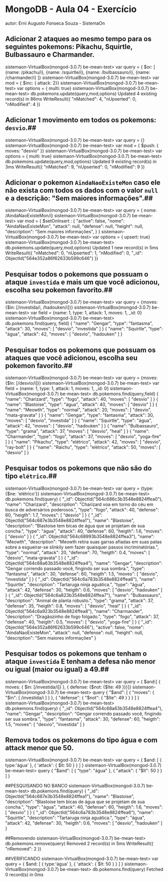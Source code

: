 # MongoDB - Aula 04 - Exercício
autor: Erni Augusto Fonseca Souza - SistemaOn

## **Adicionar** 2 ataques ao mesmo tempo para os seguintes pokemons: Pikachu, Squirtle, Bulbassauro e Charmander.
sistemaon-VirtualBox(mongod-3.0.7) be-mean-test> var query = { $or: [ {name: /pikachu/i}, {name: /squirtle/i}, {name: /bulbassauro/i}, {name: /charmander/i} ]}
sistemaon-VirtualBox(mongod-3.0.7) be-mean-test> var mod = { $inc: { attack: 2}}
sistemaon-VirtualBox(mongod-3.0.7) be-mean-test> var options = { multi: true}
sistemaon-VirtualBox(mongod-3.0.7) be-mean-test> db.pokemons.update(query,mod,options)
Updated 4 existing record(s) in 86ms
WriteResult({
  "nMatched": 4,
  "nUpserted": 0,
  "nModified": 4
})

## **Adicionar** 1 movimento em todos os pokemons: `desvio`.##
sistemaon-VirtualBox(mongod-3.0.7) be-mean-test> var query = {}
sistemaon-VirtualBox(mongod-3.0.7) be-mean-test> var mod = { $push: { moves: "desvio" }}
sistemaon-VirtualBox(mongod-3.0.7) be-mean-test> var options = { multi: true}
sistemaon-VirtualBox(mongod-3.0.7) be-mean-test> db.pokemons.update(query,mod,options)
Updated 9 existing record(s) in 3ms
WriteResult({
  "nMatched": 9,
  "nUpserted": 0,
  "nModified": 9
})


## **Adicionar** o pokemon `AindaNaoExisteMon` caso ele não exista com todos os dados com o valor `null` e a descrição: "Sem maiores informações".##
sistemaon-VirtualBox(mongod-3.0.7) be-mean-test> var query = { nome: /AindaNaoExisteMon/i}
sistemaon-VirtualBox(mongod-3.0.7) be-mean-test> var mod = {
     $setOnInsert :
         {
           "active": false,
           "nome": "AindaNaoExisteMon",
           "attack": null,
           "defense": null,
           "height": null,
           "description": "Sem maiores informações",
         }
 }
sistemaon-VirtualBox(mongod-3.0.7) be-mean-test> var options = { upsert: true}
sistemaon-VirtualBox(mongod-3.0.7) be-mean-test> db.pokemons.update(query,mod,options)
Updated 1 new record(s) in 5ms
WriteResult({
  "nMatched": 0,
  "nUpserted": 1,
  "nModified": 0,
  "_id": ObjectId("564e352a86f62633b599c646")
})


## Pesquisar todos o pokemons que possuam o ataque `investida` e mais um que você adicionou, escolha seu pokemon favorito.##
sistemaon-VirtualBox(mongod-3.0.7) be-mean-test> var query = {moves: {$in: [/investida/i, /hadouken/i]}}
sistemaon-VirtualBox(mongod-3.0.7) be-mean-test> var field = {name: 1, type: 1, attack: 1, moves: 1, _id: 0}
sistemaon-VirtualBox(mongod-3.0.7) be-mean-test> db.pokemons.find(query, field)
{
  "name": "Gengar",
  "type": "fantasma",
  "attack": 30,
  "moves": [
    "desvio",
    "investida"
  ]
}
{
  "name": "Squirtle",
  "type": "água",
  "attack": 42,
  "moves": [
    "desvio",
    "hadouken"
  ]
}


## Pesquisar **todos** os pokemons que possuam os ataques que você adicionou, escolha seu pokemon favorito.##
sistemaon-VirtualBox(mongod-3.0.7) be-mean-test> var query = {moves: {$in: [/desvio/i]}}
sistemaon-VirtualBox(mongod-3.0.7) be-mean-test> var field = {name: 1, type: 1, attack: 1, moves: 1, _id: 0}
sistemaon-VirtualBox(mongod-3.0.7) be-mean-test> db.pokemons.find(query,field)
{
  "name": "Charizard",
  "type": "fogo",
  "attack": 40,
  "moves": [
    "desvio"
  ]
}
{
  "name": "Blastoise",
  "type": "água",
  "attack": 40,
  "moves": [
    "desvio"
  ]
}
{
  "name": "Meowth",
  "type": "normal",
  "attack": 20,
  "moves": [
    "desvio",
    "mata-gravata"
  ]
}
{
  "name": "Gengar",
  "type": "fantasma",
  "attack": 30,
  "moves": [
    "desvio",
    "investida"
  ]
}
{
  "name": "Squirtle",
  "type": "água",
  "attack": 42,
  "moves": [
    "desvio",
    "hadouken"
  ]
}
{
  "name": "Bulbassauro",
  "type": "grama",
  "attack": 37,
  "moves": [
    "desvio",
    "heal"
  ]
}
{
  "name": "Charmander",
  "type": "fogo",
  "attack": 37,
  "moves": [
    "desvio",
    "yoga-fire"
  ]
}
{
  "name": "Pikachu",
  "type": "elétrico",
  "attack": 42,
  "moves": [
    "desvio",
    "ray-bolt"
  ]
}
{
  "name": "Raichu",
  "type": "elétrico",
  "attack": 50,
  "moves": [
    "desvio"
  ]
}


## Pesquisar **todos** os pokemons que não são do tipo `elétrico`.##
sistemaon-VirtualBox(mongod-3.0.7) be-mean-test> var query = {type: {$ne: 'elétrico'}}
sistemaon-VirtualBox(mongod-3.0.7) be-mean-test> db.pokemons.find(query)
{
  "_id": ObjectId("564c686c3b3548e8824ffea0"),
  "name": "Charizard",
  "description": "Charizard voa em torno do céu em busca de adversários poderosos.",
  "type": "fogo",
  "attack": 40,
  "defense": 60,
  "heigth": 1.7,
  "moves": [
    "desvio"
  ]
}
{
  "_id": ObjectId("564c687e3b3548e8824ffea1"),
  "name": "Blastoise",
  "description": "Blastoise tem bicas de água que se projetam de sua concha.",
  "type": "água",
  "attack": 40,
  "defense": 60,
  "heigth": 1.6,
  "moves": [
    "desvio"
  ]
}
{
  "_id": ObjectId("564c68993b3548e8824ffea3"),
  "name": "Meowth",
  "description": "Meowth retira suas garras afiadas em suas patas sobre a esgueirar-se slinkily sem fazer quaisquer passos incriminatórias.",
  "type": "normal",
  "attack": 20,
  "defense": 70,
  "heigth": 0.4,
  "moves": [
    "desvio",
    "mata-gravata"
  ]
}
{
  "_id": ObjectId("564c68a63b3548e8824ffea4"),
  "name": "Gengar",
  "description": "Gengar correndo passado você, fingindo ser sua sombra.",
  "type": "fantasma",
  "attack": 30,
  "defense": 60,
  "heigth": 1.5,
  "moves": [
    "desvio",
    "investida"
  ]
}
{
  "_id": ObjectId("564c6a783b3548e8824ffea6"),
  "name": "Squirtle",
  "description": "Tartaruga ninja aguática.",
  "type": "água",
  "attack": 42,
  "defense": 30,
  "heigth": 0.6,
  "moves": [
    "desvio",
    "hadouken"
  ]
}
{
  "_id": ObjectId("564c6a823b3548e8824ffea7"),
  "name": "Bulbassauro",
  "description": "Animal de planta robusto.",
  "type": "grama",
  "attack": 37,
  "defense": 35,
  "heigth": 0.8,
  "moves": [
    "desvio",
    "heal"
  ]
}
{
  "_id": ObjectId("564c6a923b3548e8824ffea8"),
  "name": "Charmander",
  "description": "Dragãozinho de fogo folgado.",
  "type": "fogo",
  "attack": 37,
  "defense": 40,
  "heigth": 0.5,
  "moves": [
    "desvio",
    "yoga-fire"
  ]
}
{
  "_id": ObjectId("564e352a86f62633b599c646"),
  "active": false,
  "nome": "AindaNaoExisteMon",
  "attack": null,
  "defense": null,
  "height": null,
  "description": "Sem maiores informações"
}


## Pesquisar **todos** os pokemons que tenham o ataque `investida` **E** tenham a defesa **não menor ou igual (maior ou igual)** a 49.##
sistemaon-VirtualBox(mongod-3.0.7) be-mean-test> var query = { $and:[ { moves: { $in: [/investida/i]} }, { defense: {$not: {$lte: 49 }}}]}
sistemaon-VirtualBox(mongod-3.0.7) be-mean-test> query
{
  "$and": [
    {
      "moves": {
        "$in": [
          /investida/i
        ]
      }
    },
    {
      "defense": {
        "$not": {
          "$lte": 49
        }
      }
    }
  ]
}
sistemaon-VirtualBox(mongod-3.0.7) be-mean-test> db.pokemons.find(query)
{
  "_id": ObjectId("564c68a63b3548e8824ffea4"),
  "name": "Gengar",
  "description": "Gengar correndo passado você, fingindo ser sua sombra.",
  "type": "fantasma",
  "attack": 30,
  "defense": 60,
  "heigth": 1.5,
  "moves": [
    "desvio",
    "investida"
  ]
}


## Remova **todos** os pokemons do tipo água e com attack menor que 50.
sistemaon-VirtualBox(mongod-3.0.7) be-mean-test> var query = { $and: [ { type:'água' }, { 'attack': { $lt: 50 } } ] }
sistemaon-VirtualBox(mongod-3.0.7) be-mean-test> query
{
  "$and": [
    {
      "type": "água"
    },
    {
      "attack": {
        "$lt": 50
      }
    }
  ]
}

##PESQUISANDO NO BANCO
sistemaon-VirtualBox(mongod-3.0.7) be-mean-test> db.pokemons.find(query)
{
  "_id": ObjectId("564c687e3b3548e8824ffea1"),
  "name": "Blastoise",
  "description": "Blastoise tem bicas de água que se projetam de sua concha.",
  "type": "água",
  "attack": 40,
  "defense": 60,
  "heigth": 1.6,
  "moves": [
    "desvio"
  ]
}
{
  "_id": ObjectId("564c6a783b3548e8824ffea6"),
  "name": "Squirtle",
  "description": "Tartaruga ninja aguática.",
  "type": "água",
  "attack": 42,
  "defense": 30,
  "heigth": 0.6,
  "moves": [
    "desvio",
    "hadouken"
  ]
}

##Removendo
sistemaon-VirtualBox(mongod-3.0.7) be-mean-test> db.pokemons.remove(query)
Removed 2 record(s) in 5ms
WriteResult({
  "nRemoved": 2
})

##VERIFICANDO
sistemaon-VirtualBox(mongod-3.0.7) be-mean-test> var query = { $and: [ { type:'água' }, { 'attack': { $lt: 50 } } ] }
sistemaon-VirtualBox(mongod-3.0.7) be-mean-test> db.pokemons.find(query)
Fetched 0 record(s) in 0ms
